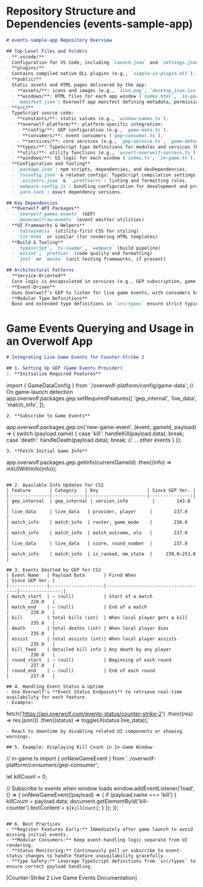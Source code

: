 # Repository Structure and Dependencies (events-sample-app)

```markdown
# events-sample-app Repository Overview

## Top-Level Files and Folders
- **.vscode/**  
  Configuration for VS Code, including `launch.json` and `settings.json`.
- **plugins/**  
  Contains compiled native DLL plugins (e.g., `simple-io-plugin.dll`).
- **public/**  
  Static assets and HTML pages delivered by the app:
  - **assets/**: icons and images (e.g., `icon.png`, `desktop_icon.ico`).  
  - **windows/**: HTML files for each app window (`index.html`, `in-game.html`).  
  - `manifest.json`: Overwolf app manifest defining metadata, permissions, windows, and required modules.
- **src/**  
  TypeScript source code:
  - **constants/**: static values (e.g., `window-names.ts`).
  - **overwolf-platform/**: platform-specific integration:
    - **config/**: GEP configuration (e.g., `game-data.ts`).
    - **consumers/**: event consumers (`gep-consumer.ts`).
    - **services/**: core services (e.g., `gep-service.ts`, `game-detection-service.ts`, `communication-host-service.ts`).
  - **types/**: TypeScript type definitions for modules and services (both base and extended versions).
  - **utils/**: utility functions (e.g., `assert-overwolf-success.ts`).
  - **windows/**: UI logic for each window (`index.ts`, `in-game.ts`).
- **Configuration and Tooling**
  - `package.json`: npm scripts, dependencies, and devDependencies.
  - `tsconfig.json` & related configs: TypeScript compilation settings.
  - `.eslintrc.json` & `.prettierrc`: linting and formatting rules.
  - `webpack.config.js`: bundling configuration for development and production.
  - `yarn.lock`: exact dependency versions.

## Key Dependencies
- **Overwolf API Packages**  
  - `overwolf.games.events` (GEP)  
  - `@overwolf/ow-events` (event emitter utilities)
- **UI Frameworks & Helpers**  
  - `tailwindcss` (utility-first CSS for styling)
  - `lit-html` or similar (for rendering HTML templates)
- **Build & Tooling**  
  - `typescript`, `ts-loader`, `webpack` (build pipeline)
  - `eslint`, `prettier` (code quality and formatting)
  - `jest` or `mocha` (unit testing frameworks, if present)

## Architectural Patterns
- **Service-Oriented**  
  Core logic is encapsulated in services (e.g., GEP subscription, game detection, window management), promoting separation of concerns.
- **Event-Driven**  
  Uses Overwolf’s GEP to listen for live game events, with consumers handling event dispatch to UI components.
- **Modular Type Definitions**  
  Base and extended type definitions in `src/types` ensure strict typing across the platform and simplify event/data handling.
```


# Game Events Querying and Usage in an Overwolf App

```markdown
# Integrating Live Game Events for Counter-Strike 2

## 1. Setting Up GEP (Game Events Provider)
1. **Initialize Required Features**  
```

import { GameDataConfig } from './overwolf-platform/config/game-data';
// On game-launch detection
app.overwolf.packages.gep.setRequiredFeatures([
'gep_internal',
'live_data',
'match_info',
]);

```
2. **Subscribe to Game Events**  
```

app.overwolf.packages.gep.on('new-game-event', (event, gameId, payload) => {
switch (payload.name) {
case 'kill':
handleKill(payload.data);
break;
case 'death':
handleDeath(payload.data);
break;
// ... other events
}
});

```
3. **Fetch Initial Game Info**  
```

app.overwolf.packages.gep.getInfo(currentGameId)
.then((info) => initUIWithInfo(info));

```

## 2. Available Info Updates for CS2
| Feature       | Category   | Key                  | Since GEP Ver. |
|---------------|------------|----------------------|---------------:|
| gep_internal  | gep_internal | version_info         |        143.0   |
| live_data     | live_data   | provider, player     |        237.0   |
| match_info    | match_info  | roster, game_mode    |        236.0   |
| match_info    | match_info  | match_outcome, elo   |        237.0   |
| live_data     | live_data   | score, round_number  |        237.0   |
| match_info    | match_info  | is_ranked, mm_state  |     239.0–253.0 |

## 3. Events Emitted by GEP for CS2
| Event Name   | Payload Data       | Fired When                          | Since GEP Ver. |
|--------------|--------------------|-------------------------------------|---------------:|
| match_start  | ― (null)           | Start of a match                    |        228.0   |
| match_end    | ― (null)           | End of a match                      |        228.0   |
| kill         | total kills (int)  | When local player gets a kill       |        235.0   |
| death        | total deaths (int) | When local player dies              |        235.0   |
| assist       | total assists (int)| When local player assists           |        235.0   |
| kill_feed    | detailed kill info | Any death by any player             |        236.0   |
| round_start  | ― (null)           | Beginning of each round             |        237.0   |
| round_end    | ― (null)           | End of each round                   |        237.0   |

## 4. Handling Event Status & Uptime
- Use Overwolf’s **Event Status Endpoints** to retrieve real-time availability for each feature.
- Example:
```

fetch('https://api.overwolf.com/events-status/counter-strike-2')
.then((res) => res.json())
.then((status) => toggleUI(status.live_data));

```
- React to downtime by disabling related UI components or showing warnings.

## 5. Example: Displaying Kill Count in In-Game Window
```

// in-game.ts
import { onNewGameEvent } from '../overwolf-platform/consumers/gep-consumer';

let killCount = 0;

// Subscribe to events when window loads
window.addEventListener('load', () => {
onNewGameEvent((payload) => {
if (payload.name === 'kill') {
killCount = payload.data;
document.getElementById('kill-counter').textContent = `${killCount}`;
}
});
});

```

## 6. Best Practices
- **Register Features Early:** Immediately after game launch to avoid missing initial events.
- **Modular Consumers:** Keep event-handling logic separate from UI rendering.
- **Status Monitoring:** Continuously poll or subscribe to event-status changes to handle feature unavailability gracefully.
- **Type Safety:** Leverage TypeScript definitions from `src/types` to ensure correct payload handling.
```

[Counter-Strike 2 Live Game Events Documentation]

[^2]: https://github.com/overwolf/events-sample-app

[^3]: https://github.com/overwolf/events-sample-app/tree/main/src

[^4]: https://github.com/overwolf/events-sample-app/tree/main/public

[^5]: https://github.com/overwolf/events-sample-app/tree/main/src/overwolf-platform

[^6]: https://dev.overwolf.com/ow-native/live-game-data-gep/live-game-data-gep-intro

[^7]: https://dev.overwolf.com/ow-native/live-game-data-gep/supported-games/dark-and-darker/

[^8]: https://feedback.tracker.gg/t/how-does-live-match-tracking-work/44697

[^9]: https://dev.overwolf.com/ow-native/live-game-data-gep/supported-games/peak/

[^10]: https://www.overwolf.com/app/tracker_network-counter-strike_2_tracker

[^11]: https://dev.overwolf.com/ow-native/live-game-data-gep/supported-games/counter-strike-2/

[^12]: https://dev.overwolf.com/ow-native/live-game-data-gep/supported-games/rematch/

[^13]: https://www.overwolf.com/browse-by-game/counter-strike-2

[^14]: https://dev.overwolf.com/ow-native/live-game-data-gep/supported-games/deprecated/overview

[^15]: https://www.overwolf.com/supported-games/

